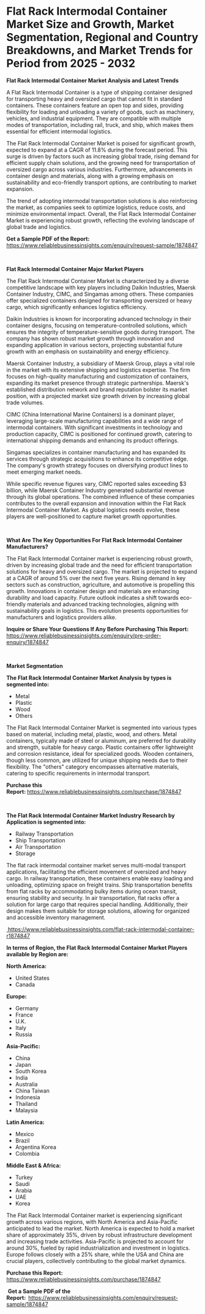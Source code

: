 <p><h1>Flat Rack Intermodal Container Market Size and Growth, Market Segmentation, Regional and Country Breakdowns, and Market Trends for Period from 2025 -  2032</h1></p><p><strong>Flat Rack Intermodal Container Market Analysis and Latest Trends</strong></p>
<p><p>A Flat Rack Intermodal Container is a type of shipping container designed for transporting heavy and oversized cargo that cannot fit in standard containers. These containers feature an open top and sides, providing flexibility for loading and unloading a variety of goods, such as machinery, vehicles, and industrial equipment. They are compatible with multiple modes of transportation, including rail, truck, and ship, which makes them essential for efficient intermodal logistics.</p><p>The Flat Rack Intermodal Container Market is poised for significant growth, expected to expand at a CAGR of 11.8% during the forecast period. This surge is driven by factors such as increasing global trade, rising demand for efficient supply chain solutions, and the growing need for transportation of oversized cargo across various industries. Furthermore, advancements in container design and materials, along with a growing emphasis on sustainability and eco-friendly transport options, are contributing to market expansion.</p><p>The trend of adopting intermodal transportation solutions is also reinforcing the market, as companies seek to optimize logistics, reduce costs, and minimize environmental impact. Overall, the Flat Rack Intermodal Container Market is experiencing robust growth, reflecting the evolving landscape of global trade and logistics.</p></p>
<p><strong>Get a Sample PDF of the Report:&nbsp;</strong> <a href="https://www.reliablebusinessinsights.com/enquiry/request-sample/1874847?utm_campaign=2285&utm_medium=2&utm_source=Github&utm_content=ia&utm_term=12042025&utm_id=flat-rack-intermodal-container">https://www.reliablebusinessinsights.com/enquiry/request-sample/1874847</a></p>
<p>&nbsp;</p>
<p><strong>Flat Rack Intermodal Container Major Market Players</strong></p>
<p><p>The Flat Rack Intermodal Container Market is characterized by a diverse competitive landscape with key players including Daikin Industries, Maersk Container Industry, CIMC, and Singamas among others. These companies offer specialized containers designed for transporting oversized or heavy cargo, which significantly enhances logistics efficiency.</p><p>Daikin Industries is known for incorporating advanced technology in their container designs, focusing on temperature-controlled solutions, which ensures the integrity of temperature-sensitive goods during transport. The company has shown robust market growth through innovation and expanding application in various sectors, projecting substantial future growth with an emphasis on sustainability and energy efficiency.</p><p>Maersk Container Industry, a subsidiary of Maersk Group, plays a vital role in the market with its extensive shipping and logistics expertise. The firm focuses on high-quality manufacturing and customization of containers, expanding its market presence through strategic partnerships. Maersk's established distribution network and brand reputation bolster its market position, with a projected market size growth driven by increasing global trade volumes.</p><p>CIMC (China International Marine Containers) is a dominant player, leveraging large-scale manufacturing capabilities and a wide range of intermodal containers. With significant investments in technology and production capacity, CIMC is positioned for continued growth, catering to international shipping demands and enhancing its product offerings.</p><p>Singamas specializes in container manufacturing and has expanded its services through strategic acquisitions to enhance its competitive edge. The company's growth strategy focuses on diversifying product lines to meet emerging market needs.</p><p>While specific revenue figures vary, CIMC reported sales exceeding $3 billion, while Maersk Container Industry generated substantial revenue through its global operations. The combined influence of these companies contributes to the overall expansion and innovation within the Flat Rack Intermodal Container Market. As global logistics needs evolve, these players are well-positioned to capture market growth opportunities.</p></p>
<p>&nbsp;</p>
<p><strong>What Are The Key Opportunities For Flat Rack Intermodal Container Manufacturers?</strong></p>
<p><p>The Flat Rack Intermodal Container market is experiencing robust growth, driven by increasing global trade and the need for efficient transportation solutions for heavy and oversized cargo. The market is projected to expand at a CAGR of around 5% over the next five years. Rising demand in key sectors such as construction, agriculture, and automotive is propelling this growth. Innovations in container design and materials are enhancing durability and load capacity. Future outlook indicates a shift towards eco-friendly materials and advanced tracking technologies, aligning with sustainability goals in logistics. This evolution presents opportunities for manufacturers and logistics providers alike.</p></p>
<p><strong>Inquire or Share Your Questions If Any Before Purchasing This Report:</strong> <a href="https://www.reliablebusinessinsights.com/enquiry/pre-order-enquiry/1874847?utm_campaign=2285&utm_medium=2&utm_source=Github&utm_content=ia&utm_term=12042025&utm_id=flat-rack-intermodal-container">https://www.reliablebusinessinsights.com/enquiry/pre-order-enquiry/1874847</a></p>
<p>&nbsp;</p>
<p><strong>Market Segmentation</strong></p>
<p><strong>The Flat Rack Intermodal Container Market Analysis by types is segmented into:</strong></p>
<p><ul><li>Metal</li><li>Plastic</li><li>Wood</li><li>Others</li></ul></p>
<p><p>The Flat Rack Intermodal Container Market is segmented into various types based on material, including metal, plastic, wood, and others. Metal containers, typically made of steel or aluminum, are preferred for durability and strength, suitable for heavy cargo. Plastic containers offer lightweight and corrosion resistance, ideal for specialized goods. Wooden containers, though less common, are utilized for unique shipping needs due to their flexibility. The "others" category encompasses alternative materials, catering to specific requirements in intermodal transport.</p></p>
<p><strong>Purchase this Report:&nbsp;</strong><a href="https://www.reliablebusinessinsights.com/purchase/1874847?utm_campaign=2285&utm_medium=2&utm_source=Github&utm_content=ia&utm_term=12042025&utm_id=flat-rack-intermodal-container">https://www.reliablebusinessinsights.com/purchase/1874847</a></p>
<p>&nbsp;</p>
<p><strong>The Flat Rack Intermodal Container Market Industry Research by Application is segmented into:</strong></p>
<p><ul><li>Railway Transportation</li><li>Ship Transportation</li><li>Air Transportation</li><li>Storage</li></ul></p>
<p><p>The flat rack intermodal container market serves multi-modal transport applications, facilitating the efficient movement of oversized and heavy cargo. In railway transportation, these containers enable easy loading and unloading, optimizing space on freight trains. Ship transportation benefits from flat racks by accommodating bulky items during ocean transit, ensuring stability and security. In air transportation, flat racks offer a solution for large cargo that requires special handling. Additionally, their design makes them suitable for storage solutions, allowing for organized and accessible inventory management.</p></p>
<p><a href="https://www.reliablebusinessinsights.com/flat-rack-intermodal-container-r1874847?utm_campaign=2285&utm_medium=2&utm_source=Github&utm_content=ia&utm_term=12042025&utm_id=flat-rack-intermodal-container">&nbsp;https://www.reliablebusinessinsights.com/flat-rack-intermodal-container-r1874847</a></p>
<p><strong>In terms of Region, the Flat Rack Intermodal Container Market Players available by Region are:</strong></p>
<p>
    <p> <strong> North America: </strong>
        <ul>
            <li>United States</li>
            <li>Canada</li>
        </ul>
        </p> 
    <p> <strong> Europe: </strong>
        <ul>
            <li>Germany</li>
            <li>France</li>
            <li>U.K.</li>
            <li>Italy</li>
            <li>Russia</li>
        </ul>
        </p> 
    <p> <strong> Asia-Pacific: </strong>
        <ul>
            <li>China</li>
            <li>Japan</li>
            <li>South Korea</li>
            <li>India</li>
            <li>Australia</li>
            <li>China Taiwan</li>
            <li>Indonesia</li>
            <li>Thailand</li>
            <li>Malaysia</li>
        </ul>
        </p> 
    <p> <strong> Latin America: </strong>
        <ul>
            <li>Mexico</li>
            <li>Brazil</li>
            <li>Argentina Korea</li>
            <li>Colombia</li>
        </ul>
        </p> 
    <p> <strong> Middle East & Africa: </strong>
        <ul>
            <li>Turkey</li>
            <li>Saudi</li>
            <li>Arabia</li>
            <li>UAE</li>
            <li>Korea</li>
        </ul>
    </p>
    </p>
<p><p>The Flat Rack Intermodal Container market is experiencing significant growth across various regions, with North America and Asia-Pacific anticipated to lead the market. North America is expected to hold a market share of approximately 35%, driven by robust infrastructure development and increasing trade activities. Asia-Pacific is projected to account for around 30%, fueled by rapid industrialization and investment in logistics. Europe follows closely with a 25% share, while the USA and China are crucial players, collectively contributing to the global market dynamics.</p></p>
<p><strong>Purchase this Report: </strong><a href="https://www.reliablebusinessinsights.com/purchase/1874847?utm_campaign=2285&utm_medium=2&utm_source=Github&utm_content=ia&utm_term=12042025&utm_id=flat-rack-intermodal-container">https://www.reliablebusinessinsights.com/purchase/1874847</a></p>
<p>&nbsp;<strong>Get a Sample PDF of the Report:&nbsp;&nbsp;</strong><a href="https://www.reliablebusinessinsights.com/enquiry/request-sample/1874847?utm_campaign=2285&utm_medium=2&utm_source=Github&utm_content=ia&utm_term=12042025&utm_id=flat-rack-intermodal-container">https://www.reliablebusinessinsights.com/enquiry/request-sample/1874847</a></p>
<p><strong></strong></p>
<p><p></p><p></p><p></p></p>